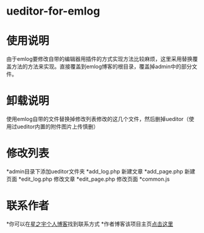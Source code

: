 # ueditor-for-emlog

# 使用说明
由于emlog要修改自带的编辑器用插件的方式实现方法比较麻烦，这里采用替换覆盖方法的方法来实现。直接覆盖到emlog博客的根目录，覆盖掉admin中的部分文件。

# 卸载说明
使用emlog自带的文件替换掉修改列表修改的这几个文件，然后删掉ueditor（使用过ueditor内置的附件图片上传慎删）

# 修改列表
*admin目录下添加ueditor文件夹
*add_log.php 新建文章
*add_page.php 新建页面
*edit_log.php 修改文章
*edit_page.php 修改页面
*common.js

# 联系作者
*你可以在[星之宇个人博客](http://www.myxzy.com)找到联系方式
*作者博客该项目主页[点击这里](http://www.myxzy.com/ue4em.html)
